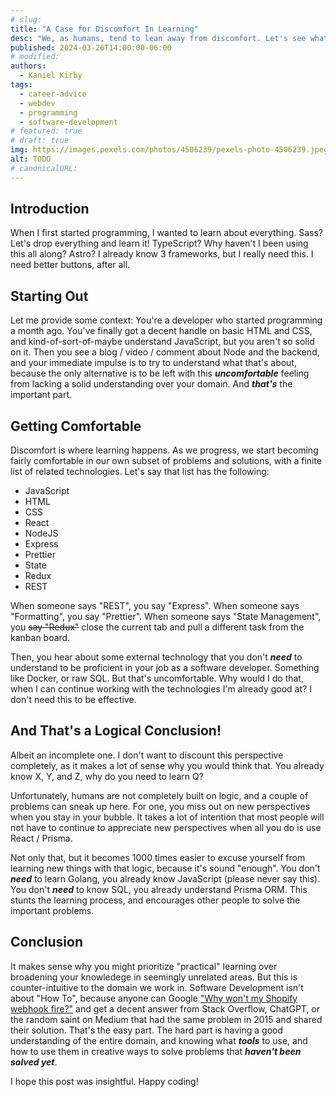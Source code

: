 ```yaml
---
# slug: 
title: "A Case for Discomfort In Learning"
desc: "We, as humans, tend to lean away from discomfort. Let's see what that means for us."
published: 2024-03-26T14:00:00-06:00
# modified: 
authors: 
  - Kaniel Kirby
tags:
  - career-advice
  - webdev
  - programming
  - software-development
# featured: true
# draft: true
img: https://images.pexels.com/photos/4506239/pexels-photo-4506239.jpeg
alt: TODO
# canonicalURL: 
---
```


## Introduction

When I first started programming, I wanted to learn about everything. Sass? Let's drop everything and learn it! TypeScript? Why haven't I been using this all along? Astro? I already know 3 frameworks, but I really need this. I need better buttons, after all.

## Starting Out

Let me provide some context: You're a developer who started programming a month ago. You've finally got a decent handle on basic HTML and CSS, and kind-of-sort-of-maybe understand JavaScript, but you aren't so solid on it. Then you see a blog / video / comment about Node and the backend, and your immediate impulse is to try to understand what that's about, because the only alternative is to be left with this ***uncomfortable*** feeling from lacking a solid understanding over your domain. And ***that's*** the important part.

## Getting Comfortable

Discomfort is where learning happens. As we progress, we start becoming fairly comfortable in our own subset of problems and solutions, with a finite list of related technologies. Let's say that list has the following:

- JavaScript
- HTML
- CSS
- React
- NodeJS
- Express
- Prettier
- State
- Redux
- REST

When someone says "REST", you say "Express". When someone says "Formatting", you say "Prettier". When someone says "State Management", you ~~say "Redux"~~ close the current tab and pull a different task from the kanban board.

Then, you hear about some external technology that you don't ***need*** to understand to be proficient in your job as a software developer. Something like Docker, or raw SQL. But that's uncomfortable. Why would I do that, when I can continue working with the technologies I'm already good at? I don't need this to be effective.

## And That's a Logical Conclusion!

Albeit an incomplete one. I don't want to discount this perspective completely, as it makes a lot of sense why you would think that. You already know X, Y, and Z, why do you need to learn Q?

Unfortunately, humans are not completely built on logic, and a couple of problems can sneak up here. For one, you miss out on new perspectives when you stay in your bubble. It takes a lot of intention that most people will not have to continue to appreciate new perspectives when all you do is use React / Prisma.

Not only that, but it becomes 1000 times easier to excuse yourself from learning new things with that logic, because it's sound "enough". You don't ***need*** to learn Golang, you already know JavaScript (please never say this). You don't ***need*** to know SQL, you already understand Prisma ORM. This stunts the learning process, and encourages other people to solve the important problems.

## Conclusion

It makes sense why you might prioritize "practical" learning over broadening your knowledege in seemingly unrelated areas. But this is counter-intuitive to the domain we work in. Software Development isn't about "How To", because anyone can Google ["Why won't my Shopify webhook fire?"](https://domesoftware/blog/shopify-in-legacy-systems) and get a decent answer from Stack Overflow, ChatGPT, or the random saint on Medium that had the same problem in 2015 and shared their solution. That's the easy part. The hard part is having a good understanding of the entire domain, and knowing what ***tools*** to use, and how to use them in creative ways to solve problems that ***haven't been solved yet***.

I hope this post was insightful. Happy coding!

